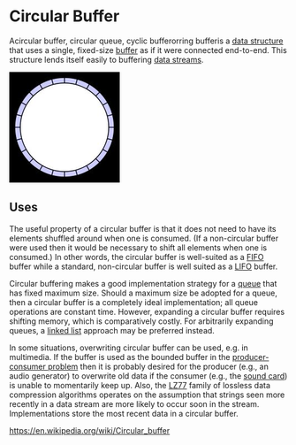 # Circular Buffer

Acircular buffer, circular queue, cyclic bufferorring bufferis a [data structure](https://en.wikipedia.org/wiki/Data_structure) that uses a single, fixed-size [buffer](https://en.wikipedia.org/wiki/Buffer_(computer_science)) as if it were connected end-to-end. This structure lends itself easily to buffering [data streams](https://en.wikipedia.org/wiki/Data_stream).

![image](../../media/Circular-Buffer-image1.jpg)

## Uses

The useful property of a circular buffer is that it does not need to have its elements shuffled around when one is consumed. (If a non-circular buffer were used then it would be necessary to shift all elements when one is consumed.) In other words, the circular buffer is well-suited as a [FIFO](https://en.wikipedia.org/wiki/FIFO_(computing_and_electronics)) buffer while a standard, non-circular buffer is well suited as a [LIFO](https://en.wikipedia.org/wiki/LIFO_(computing)) buffer.

Circular buffering makes a good implementation strategy for a [queue](https://en.wikipedia.org/wiki/Queue_(data_structure)) that has fixed maximum size. Should a maximum size be adopted for a queue, then a circular buffer is a completely ideal implementation; all queue operations are constant time. However, expanding a circular buffer requires shifting memory, which is comparatively costly. For arbitrarily expanding queues, a [linked list](https://en.wikipedia.org/wiki/Linked_list) approach may be preferred instead.

In some situations, overwriting circular buffer can be used, e.g. in multimedia. If the buffer is used as the bounded buffer in the [producer-consumer problem](https://en.wikipedia.org/wiki/Producer-consumer_problem) then it is probably desired for the producer (e.g., an audio generator) to overwrite old data if the consumer (e.g., the [sound card](https://en.wikipedia.org/wiki/Sound_card)) is unable to momentarily keep up. Also, the [LZ77](https://en.wikipedia.org/wiki/LZ77) family of lossless data compression algorithms operates on the assumption that strings seen more recently in a data stream are more likely to occur soon in the stream. Implementations store the most recent data in a circular buffer.

<https://en.wikipedia.org/wiki/Circular_buffer>
